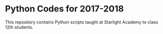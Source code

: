 # Python Codes for 2017-2018
This repository contains Python scripts taught at Starlight Academy to class 12th students.